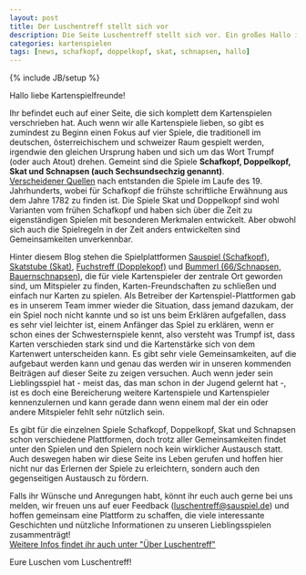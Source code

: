 ```yaml
---
layout: post
title: Der Luschentreff stellt sich vor
description: Die Seite Luschentreff stellt sich vor. Ein großes Hallo im ersten Blog-Post!
categories: kartenspielen
tags: [news, schafkopf, doppelkopf, skat, schnapsen, hallo]
---
```

{% include JB/setup %}


Hallo liebe Kartenspielfreunde!    

Ihr befindet euch auf einer Seite, die sich komplett dem Kartenspielen verschrieben hat. Auch wenn wir alle Kartenspiele lieben, so gibt es zumindest zu Beginn einen Fokus auf vier Spiele, die traditionell im deutschen, österreichischem und schweizer Raum gespielt werden, irgendwie den gleichen Ursprung haben und sich um das Wort Trumpf (oder auch Atout) drehen. Gemeint sind die Spiele **Schafkopf, Doppelkopf, Skat und Schnapsen (auch Sechsundsechzig genannt)**.     
[Verscheidener Quellen](http://de.wikipedia.org/wiki/Schafkopf) nach entstanden die Spiele im Laufe des 19. Jahrhunderts, wobei für Schafkopf die frühste schriftliche Erwähnung aus dem Jahre 1782 zu finden ist. Die Spiele Skat und Doppelkopf sind wohl Varianten vom frühen Schafkopf und haben sich über die Zeit zu eigenständigen Spielen mit besonderen Merkmalen entwickelt. Aber obwohl sich auch die Spielregeln in der Zeit anders entwickelten sind Gemeinsamkeiten unverkennbar.

Hinter diesem Blog stehen die Spielplattformen [Sauspiel (Schafkopf)](www.sauspiel.de), [Skatstube (Skat)](www.skatstube.de), [Fuchstreff (Dopplekopf)](www.fuchstreff.de) und [Bummerl (66/Schnapsen, Bauernschnapsen)](www.bummerl.at), die für viele Kartenspieler der zentrale Ort geworden sind, um Mitspieler zu finden, Karten-Freundschaften zu schließen und einfach nur Karten zu spielen. Als Betreiber der Kartenspiel-Plattformen gab es in unserem Team immer wieder die Situation, dass jemand dazukam, der ein Spiel noch nicht kannte und so ist uns beim Erklären aufgefallen, dass es sehr viel leichter ist, einem Anfänger das Spiel zu erklären, wenn er schon eines der Schwesternspiele kennt, also versteht was Trumpf ist, dass Karten verschieden stark sind und die Kartenstärke sich von dem Kartenwert unterscheiden kann. Es gibt sehr viele Gemeinsamkeiten, auf die aufgebaut werden kann und genau das werden wir in unseren kommenden Beiträgen auf dieser Seite zu zeigen versuchen. Auch wenn jeder sein Lieblingsspiel hat - meist das, das man schon in der Jugend gelernt hat -, ist es doch eine Bereicherung weitere Kartenspiele und Kartenspieler kennenzulernen und kann gerade dann wenn einem mal der ein oder andere Mitspieler fehlt sehr nützlich sein. 

Es gibt für die einzelnen Spiele Schafkopf, Doppelkopf, Skat und Schnapsen schon verschiedene Plattformen, doch trotz aller Gemeinsamkeiten findet unter den Spielen und den Spielern noch kein wirklicher Austausch statt. Auch deswegen haben wir diese Seite ins Leben gerufen und hoffen hier nicht nur das Erlernen der Spiele zu erleichtern, sondern auch den gegenseitigen Austausch zu fördern.


Falls ihr Wünsche und Anregungen habt, könnt ihr euch auch gerne bei uns melden, wir freuen uns auf euer Feedback (luschentreff@sauspiel.de) und hoffen gemeinsam eine Plattform zu schaffen, die viele interessante Geschichten und nützliche Informationen zu unseren Lieblingsspielen zusammenträgt!    
[Weitere Infos findet ihr auch unter "Über Luschentreff"](/der-luschentreff)
    

Eure Luschen vom Luschentreff!
